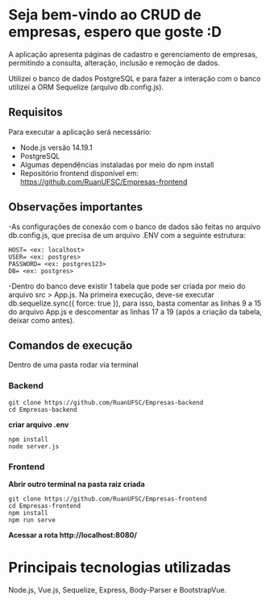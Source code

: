 
#  Seja bem-vindo ao CRUD de empresas, espero que goste :D

A aplicação apresenta páginas de cadastro e gerenciamento de empresas, permitindo a consulta, alteração, inclusão e remoção de dados.

Utilizei o banco de dados PostgreSQL e para fazer a interação com o banco utilizei a ORM Sequelize (arquivo db.config.js).


## Requisitos

Para executar a aplicação será necessário:
-   Node.js versão 14.19.1
-   PostgreSQL 
-   Algumas dependências instaladas por meio do npm install
-   Repositório frontend disponível em: https://github.com/RuanUFSC/Empresas-frontend

## Observações importantes

-As configurações de conexão com o banco de dados são feitas no arquivo db.config.js, que precisa de um arquivo .ENV com a seguinte estrutura:

    HOST= <ex: localhost>
    USER= <ex: postgres>
    PASSWORD= <ex: postgres123>
    DB= <ex: postgres>

-Dentro do banco deve existir 1 tabela que pode ser criada por meio do arquivo src > App.js. Na primeira execução, deve-se executar db.sequelize.sync({ force: true }), para isso, basta comentar as linhas 9 a 15 do arquivo App.js e descomentar as linhas 17 a 19 (após a criação da tabela, deixar como antes).
## Comandos de execução
Dentro de uma pasta rodar via terminal
### Backend

    git clone https://github.com/RuanUFSC/Empresas-backend
    cd Empresas-backend

**criar arquivo .env**

    npm install
    node server.js

### Frontend
**Abrir outro terminal na pasta raiz criada**

    git clone https://github.com/RuanUFSC/Empresas-frontend
    cd Empresas-frontend
    npm install
    npm run serve

**Acessar a rota http://localhost:8080/**


# Principais tecnologias utilizadas

Node.js, Vue.js, Sequelize, Express, Body-Parser e BootstrapVue.
